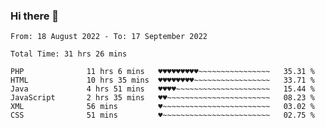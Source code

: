 ### Hi there 👋

<!--
**Sara-Pak/Sara-Pak** is a ✨ _special_ ✨ repository because its `README.md` (this file) appears on your GitHub profile.

Here are some ideas to get you started:

- 🔭 I’m currently working on ...
- 🌱 I’m currently learning ...
- 👯 I’m looking to collaborate on ...
- 🤔 I’m looking for help with ...
- 💬 Ask me about ...
- 📫 How to reach me: ...
- 😄 Pronouns: ...
- ⚡ Fun fact: ...
-->

<!--START_SECTION:waka-->

```text
From: 18 August 2022 - To: 17 September 2022

Total Time: 31 hrs 26 mins

PHP              11 hrs 6 mins   ♥♥♥♥♥♥♥♥♥~~~~~~~~~~~~~~~~   35.31 %
HTML             10 hrs 35 mins  ♥♥♥♥♥♥♥♥~~~~~~~~~~~~~~~~~   33.71 %
Java             4 hrs 51 mins   ♥♥♥♥~~~~~~~~~~~~~~~~~~~~~   15.44 %
JavaScript       2 hrs 35 mins   ♥♥~~~~~~~~~~~~~~~~~~~~~~~   08.23 %
XML              56 mins         ♥~~~~~~~~~~~~~~~~~~~~~~~~   03.02 %
CSS              51 mins         ♥~~~~~~~~~~~~~~~~~~~~~~~~   02.75 %
```

<!--END_SECTION:waka-->
